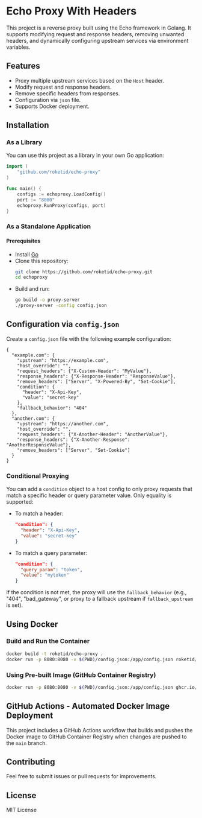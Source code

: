 # Echo Proxy With Headers

This project is a reverse proxy built using the Echo framework in Golang. It supports modifying request and response headers, removing unwanted headers, and dynamically configuring upstream services via environment variables.

## Features
- Proxy multiple upstream services based on the `Host` header.
- Modify request and response headers.
- Remove specific headers from responses.
- Configuration via `json` file.
- Supports Docker deployment.

## Installation
### As a Library
You can use this project as a library in your own Go application:

```go
import (
	"github.com/roketid/echo-proxy"
)

func main() {
	configs := echoproxy.LoadConfig()
	port := "8080"
	echoproxy.RunProxy(configs, port)
}
```

### As a Standalone Application
#### Prerequisites
- Install [Go](https://go.dev/)
- Clone this repository:
  ```sh
  git clone https://github.com/roketid/echo-proxy.git
  cd echoproxy
  ```
- Build and run:
  ```sh
  go build -o proxy-server
  ./proxy-server -config config.json
  ```

## Configuration via `config.json`
Create a `config.json` file with the following example configuration:

```
{
  "example.com": {
    "upstream": "https://example.com",
    "host_override": "",
    "request_headers": {"X-Custom-Header": "MyValue"},
    "response_headers": {"X-Response-Header": "ResponseValue"},
    "remove_headers": ["Server", "X-Powered-By", "Set-Cookie"],
    "condition": {
      "header": "X-Api-Key",
      "value": "secret-key"
    },
    "fallback_behavior": "404"
  },
  "another.com": {
    "upstream": "https://another.com",
    "host_override": "",
    "request_headers": {"X-Another-Header": "AnotherValue"},
    "response_headers": {"X-Another-Response": "AnotherResponseValue"},
    "remove_headers": ["Server", "Set-Cookie"]
  }
}
```

### Conditional Proxying
You can add a `condition` object to a host config to only proxy requests that match a specific header or query parameter value. Only equality is supported:

- To match a header:
  ```json
  "condition": {
    "header": "X-Api-Key",
    "value": "secret-key"
  }
  ```
- To match a query parameter:
  ```json
  "condition": {
    "query_param": "token",
    "value": "mytoken"
  }
  ```

If the condition is not met, the proxy will use the `fallback_behavior` (e.g., "404", "bad_gateway", or proxy to a fallback upstream if `fallback_upstream` is set).

## Using Docker
### Build and Run the Container
```sh
docker build -t roketid/echo-proxy .
docker run -p 8080:8080 -v $(PWD)/config.json:/app/config.json roketid/echo-proxy
```

### Using Pre-built Image (GitHub Container Registry)
```sh
docker run -p 8080:8080 -v $(PWD)/config.json:/app/config.json ghcr.io/roketid/echo-proxy:main
```

## GitHub Actions - Automated Docker Image Deployment
This project includes a GitHub Actions workflow that builds and pushes the Docker image to GitHub Container Registry when changes are pushed to the `main` branch.

## Contributing
Feel free to submit issues or pull requests for improvements.

## License
MIT License
